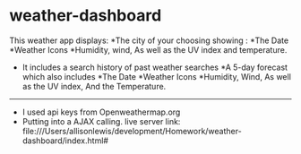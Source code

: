 # weather-dashboard
This weather app displays:
*The city of your choosing showing :
*The Date
*Weather Icons
*Humidity, 
wind, 
As well as the UV index 
and temperature.
* It includes a search history of past weather searches
*A  5-day forecast which also includes 
*The Date
*Weather Icons
*Humidity, 
Wind, 
As well as the UV index, 
And the Temperature.
**********************************************
- I used api keys from Openweathermap.org
- Putting into a AJAX calling.
live server link: file:///Users/allisonlewis/development/Homework/weather-dashboard/index.html#

